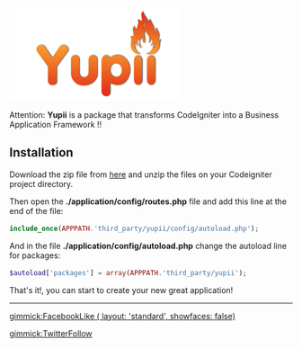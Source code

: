 ![Logo](./img/Yupii_logo_40.png)

Attention: **Yupii** is a package that transforms CodeIgniter into a Business Application Framework !!

## Installation

Download the zip file from [here](https://github.com/cgarciagl/Yupii/zipball/master) and unzip the files on your Codeigniter project directory.

Then open the **./application/config/routes.php** file and add this line at the end of the file:

```php
include_once(APPPATH.'third_party/yupii/config/autoload.php');
```
And in the file **./application/config/autoload.php** change the autoload line for packages:

```php
$autoload['packages'] = array(APPPATH.'third_party/yupii');
```

That's it!, you can start to create your new great application!

<hr/>

[gimmick:FacebookLike ( layout: 'standard', showfaces: false) ](https://github.com/cgarciagl/Yupii)

[gimmick:TwitterFollow](@cgarciagl)


